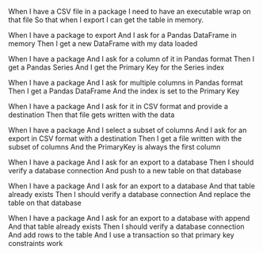 When I have a CSV file in a package
I need to have an executable wrap on that file
So that when I export I can get the table in memory.

When I have a package to export
And I ask for a Pandas DataFrame in memory
Then I get a new DataFrame with my data loaded

When I have a package
And I ask for a column of it in Pandas format
Then I get a Pandas Series
And I get the Primary Key for the Series index

When I have a package
And I ask for multiple columns in Pandas format
Then I get a Pandas DataFrame
And the index is set to the Primary Key

When I have a package
And I ask for it in CSV format and provide a destination
Then that file gets written with the data

When I have a package
And I select a subset of columns
And I ask for an export in CSV format with a destination
Then I get a file written with the subset of columns
And the PrimaryKey is always the first column

When I have a package
And I ask for an export to a database
Then I should verify a database connection
And push to a new table on that database

When I have a package
And I ask for an export to a database
And that table already exists
Then I should verify a database connection
And replace the table on that database

When I have a package
And I ask for an export to a database with append
And that table already exists
Then I should verify a database connection
And add rows to the table
And I use a transaction so that primary key constraints work

